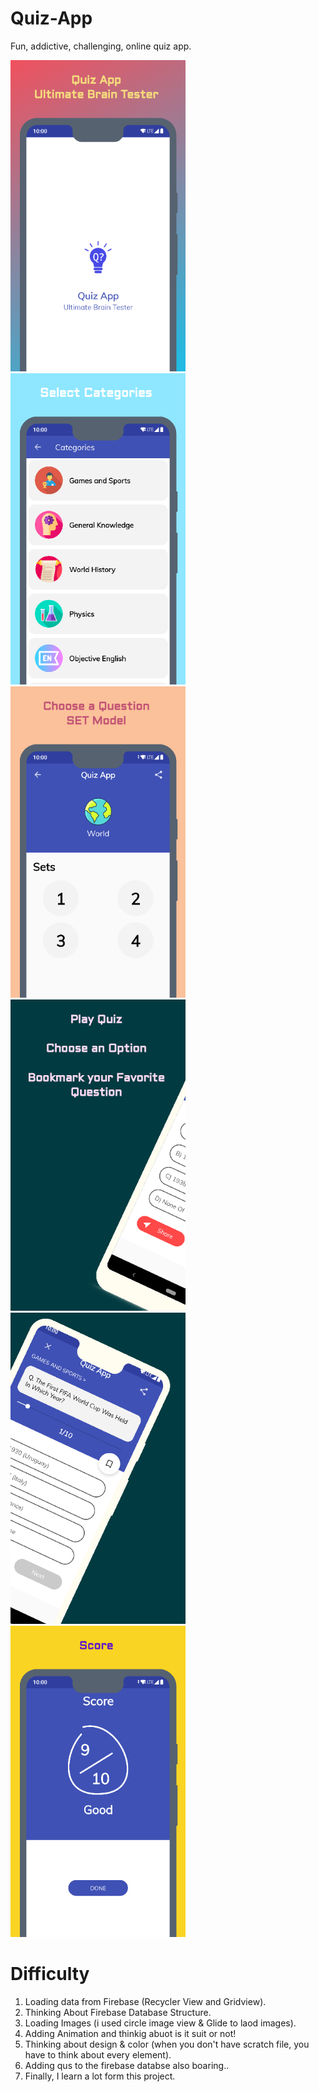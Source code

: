 # Quiz-App
Fun, addictive, challenging, online quiz app.

<div>
<img src="images/download%20(1).png" width="280"/>&nbsp;&nbsp;&nbsp;&nbsp;&nbsp;&nbsp;&nbsp;&nbsp;
<img src="images/download%20(2).png" width="280"/>&nbsp;&nbsp;&nbsp;&nbsp;&nbsp;&nbsp;&nbsp;&nbsp;
<img src="images/download%20(3).png" width="280"/>&nbsp;&nbsp;&nbsp;&nbsp;&nbsp;&nbsp;&nbsp;&nbsp;
<img src="images/download%20(4).png" width="280"/>&nbsp;&nbsp;&nbsp;&nbsp;&nbsp;&nbsp;&nbsp;&nbsp;
<img src="images/download%20(5).png" width="280"/>&nbsp;&nbsp;&nbsp;&nbsp;&nbsp;&nbsp;&nbsp;&nbsp;
<img src="images/download%20(6).png" width="280"/>
</div>

# Difficulty

1) Loading data from Firebase (Recycler View and Gridview).
2) Thinking About Firebase Database Structure.
3) Loading Images (i used circle image view & Glide to laod images).
4) Adding Animation and thinkig abuot is it suit or not!
5) Thinking about design & color (when you don't have scratch file, you have to think about every element).
6) Adding qus to the firebase databse also boaring..
7) Finally, I learn a lot form this project.
